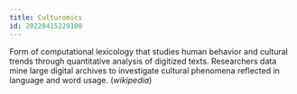 ```yaml
---
title: Culturomics
id: 20220415229100
---
```


Form of computational lexicology that studies human behavior and cultural trends through quantitative analysis of digitized texts. Researchers data mine large digital archives to investigate cultural phenomena reflected in language and word usage. (*wikipedia*)

